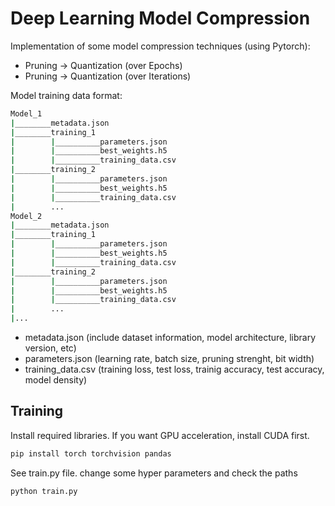 # Deep Learning Model Compression

Implementation of some model compression techniques (using Pytorch):
- Pruning -> Quantization (over Epochs)
- Pruning -> Quantization (over Iterations)

Model training data format:
```bash
Model_1
|________metadata.json
|________training_1
|        |__________parameters.json
|        |__________best_weights.h5
|        |__________training_data.csv
|________training_2
|        |__________parameters.json
|        |__________best_weights.h5
|        |__________training_data.csv
|        ...
Model_2
|________metadata.json
|________training_1
|        |__________parameters.json
|        |__________best_weights.h5
|        |__________training_data.csv
|________training_2
|        |__________parameters.json
|        |__________best_weights.h5
|        |__________training_data.csv
|        ...
|...
```
- metadata.json (include dataset information, model architecture, library version, etc)
- parameters.json (learning rate, batch size, pruning strenght, bit width)
- training_data.csv (training loss, test loss, trainig accuracy, test accuracy, model density)

## Training
Install required libraries. If you want GPU acceleration, install CUDA first.

```bash
pip install torch torchvision pandas 
```
See train.py file. change some hyper parameters and check the paths

```bash
python train.py
```
